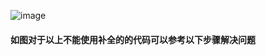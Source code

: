 
![image](https://github.com/user-attachments/assets/2bbdb4b9-f57a-46d1-99e4-59dde564c129)
#### 如图对于以上不能使用补全的的代码可以参考以下步骤解决问题
